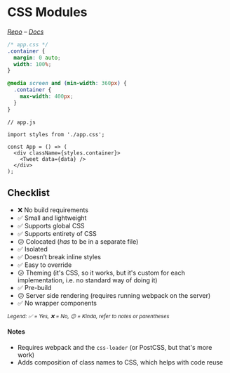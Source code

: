 # CSS Modules

*[Repo](https://github.com/css-modules/css-modules) – [Docs](https://github.com/css-modules/css-modules)*

```CSS
/* app.css */
.container {
  margin: 0 auto;
  width: 100%;
}

@media screen and (min-width: 360px) {
  .container {
    max-width: 400px;
  }
}
```

```JS
// app.js

import styles from './app.css';

const App = () => (
  <div className={styles.container}>
    <Tweet data={data} />
  </div>
);
```

## Checklist

- ❌ No build requirements
- ✅ Small and lightweight
- ✅ Supports global CSS
- ✅ Supports entirety of CSS
- 😕 Colocated (_has_ to be in a separate file)
- ✅ Isolated
- ✅ Doesn’t break inline styles
- ✅ Easy to override
- 😕 Theming (it's CSS, so it works, but it's custom for each implementation, i.e. no standard way of doing it)
- ✅ Pre-build
- 😕 Server side rendering (requires running webpack on the server)
- ✅ No wrapper components

<sub><i>Legend: ✅ = Yes, ❌ = No, 😕 = Kinda, refer to notes or parentheses</i><sub>

#### Notes

- Requires webpack and the `css-loader` (or PostCSS, but that's more work)
- Adds composition of class names to CSS, which helps with code reuse
